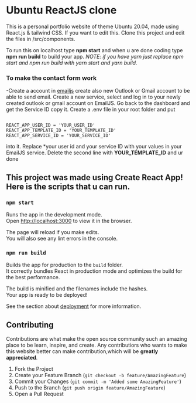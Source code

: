 # Ubuntu ReactJS clone
This is a personal portfolio website of theme Ubuntu 20.04, made using React.js & tailwind CSS.
If you want to edit this. Clone this project and edit the files in /src/components. 



To run this on localhost
type **npm start** and when u are done coding type **npm run build** to build your app.
*NOTE: if you have yarn just replace npm start and npm run build with yarn start and yarn build.*


### To make the contact form work

-Create a account in [emailjs](https://www.emailjs.com/) create also new Outlook or Gmail account to be able
to send email. Create a new service, select and log in to your newly created outlook or gmail account on EmailJS.
Go back to the dashboard and get the Service ID copy it.
Create a .env file in your root folder and put 
```

REACT_APP_USER_ID = 'YOUR_USER_ID'
REACT_APP_TEMPLATE_ID = 'YOUR_TEMPLATE_ID'
REACT_APP_SERVICE_ID = 'YOUR_SERVICE_ID'

```
into it. Replace *your user id and your service ID with your values in your EmailJS service. Delete the second line with 
**YOUR_TEMPLATE_ID** and ur done





## This project was made using Create React App! Here is the scripts that u can run.
### `npm start`

Runs the app in the development mode.\
Open [http://localhost:3000](http://localhost:3000) to view it in the browser.

The page will reload if you make edits.\
You will also see any lint errors in the console.

### `npm run build`

Builds the app for production to the `build` folder.\
It correctly bundles React in production mode and optimizes the build for the best performance.

The build is minified and the filenames include the hashes.\
Your app is ready to be deployed!

See the section about [deployment](https://facebook.github.io/create-react-app/docs/deployment) for more information.

## Contributing

Contributions are what make the open source community such an amazing place to be learn, inspire, and create. Any contributiors who wants to make this website better can make contribution,which will be **greatly appreciated**.

1. Fork the Project
2. Create your Feature Branch (`git checkout -b feature/AmazingFeature`)
3. Commit your Changes (`git commit -m 'Added some AmazingFeature'`)
4. Push to the Branch (`git push origin feature/AmazingFeature`)
5. Open a Pull Request
